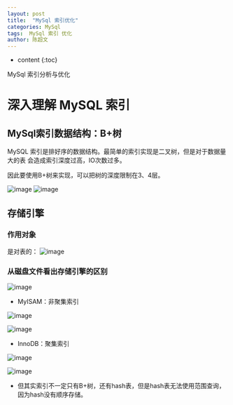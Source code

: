 ```yaml
---
layout: post
title:  "MySql 索引优化"
categories: MySql
tags:  MySql 索引 优化
author: 陈超文
---
```


* content
{:toc}  

MySql 索引分析与优化





# 深入理解 MySQL 索引

## MySql索引数据结构：B+树

MySQL 索引是排好序的数据结构。最简单的索引实现是二叉树，但是对于数据量大的表 会造成索引深度过高，IO次数过多。

因此要使用B+树来实现，可以把树的深度限制在3、4层。

![image](https://note.youdao.com/yws/public/resource/58eb3d4d1d98c6a431279136bb884582/62640B3E0F5640F6AD9F51BE49EB2169?ynotemdtimestamp=1567419015651)
![image](https://note.youdao.com/yws/public/resource/58eb3d4d1d98c6a431279136bb884582/F03A8A9E3BDD491DB3849438737D8614?ynotemdtimestamp=1567419015651)

## 存储引擎

### 作用对象
是对表的：
![image](https://note.youdao.com/yws/public/resource/58eb3d4d1d98c6a431279136bb884582/42F5340D484E425EBCC1D166493C9EBD?ynotemdtimestamp=1567419015651)

### 从磁盘文件看出存储引擎的区别

![image](https://note.youdao.com/yws/public/resource/58eb3d4d1d98c6a431279136bb884582/A4B2EDE4C19749E88CA7B8F7173FBBA2?ynotemdtimestamp=1567419015651)

- MyISAM：非聚集索引

![image](https://note.youdao.com/yws/public/resource/58eb3d4d1d98c6a431279136bb884582/CDC62E9EE05042A2BEFE516571284E3B?ynotemdtimestamp=1567419015651)

![image](https://note.youdao.com/yws/public/resource/58eb3d4d1d98c6a431279136bb884582/2ED6F20FD03B4C4DB96576840102FB97?ynotemdtimestamp=1567419015651)

- InnoDB：聚集索引

![image](https://note.youdao.com/yws/public/resource/58eb3d4d1d98c6a431279136bb884582/AD6BA36288634ADBB0E3C8898FFCF384?ynotemdtimestamp=1567419015651)

![image](https://note.youdao.com/yws/public/resource/58eb3d4d1d98c6a431279136bb884582/5CF5B3872C0D4FCF86212CD1E3C6934C?ynotemdtimestamp=1567419015651)


- 但其实索引不一定只有B+树，还有hash表，但是hash表无法使用范围查询，因为hash没有顺序存储。



